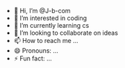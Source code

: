 - 👋 Hi, I’m @J-b-com
- 👀 I’m interested in coding
- 🌱 I’m currently learning cs
- 💞️ I’m looking to collaborate on ideas
- 📫 How to reach me ...
- 😄 Pronouns: ...
- ⚡ Fun fact: ...


